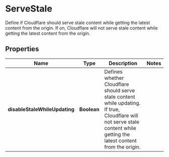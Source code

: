 

# ServeStale

Define if Cloudflare should serve stale content while getting the latest content from the origin. If on, Cloudflare will not serve stale content while getting the latest content from the origin.

## Properties

| Name | Type | Description | Notes |
|------------ | ------------- | ------------- | -------------|
|**disableStaleWhileUpdating** | **Boolean** | Defines whether Cloudflare should serve stale content while updating. If true, Cloudflare will not serve stale content while getting the latest content from the origin. |  |



